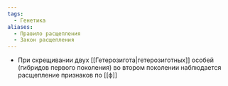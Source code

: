 ```yaml
---
tags:
  - Генетика
aliases:
  - Правило расщепления
  - Закон расщепления
---
```

- При скрещивании двух [[Гетерозигота|гетерозиготных]] особей (гибридов первого поколения) во втором поколении наблюдается расщепление признаков по [[ф]]